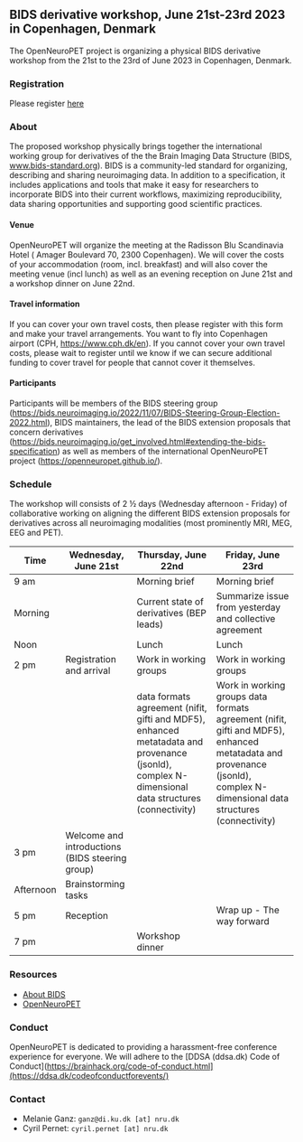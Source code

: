 ## BIDS derivative workshop, June 21st-23rd 2023 in Copenhagen, Denmark 

The OpenNeuroPET project is organizing a physical BIDS derivative workshop from the 21st to the 23rd of June 2023 in Copenhagen, Denmark.

### Registration
Please register [here](https://forms.gle/ZtGaf88RLbiUtQ6n7)

### About

The proposed workshop physically brings together the international working group for derivatives of the the Brain Imaging Data Structure (BIDS, www.bids-standard.org). BIDS is a community-led standard for organizing, describing and sharing neuroimaging data. In addition to a specification, it includes applications and tools that make it easy for researchers to incorporate BIDS into their current workflows, maximizing reproducibility, data sharing opportunities and supporting good scientific practices. 

#### Venue
OpenNeuroPET will organize the meeting at the Radisson Blu Scandinavia Hotel ( Amager Boulevard 70, 2300 Copenhagen). We will cover the costs of your accommodation (room, incl. breakfast) and will also cover the meeting venue (incl lunch) as well as an evening reception on June 21st and a workshop dinner on June 22nd.

#### Travel information
If you can cover your own travel costs, then please register with this form and make your travel arrangements. You want to fly into Copenhagen airport (CPH, https://www.cph.dk/en).
If you cannot cover your own travel costs, please wait to register until we know if we can secure additional funding to cover travel for people that cannot cover it themselves.

#### Participants

Participants will be members of the BIDS steering group (https://bids.neuroimaging.io/2022/11/07/BIDS-Steering-Group-Election-2022.html), BIDS maintainers, the lead of the BIDS extension proposals that concern derivatives (https://bids.neuroimaging.io/get_involved.html#extending-the-bids-specification) as well as members of the international OpenNeuroPET project (https://openneuropet.github.io/).

### Schedule

The workshop will consists of 2 ½ days (Wednesday afternoon - Friday) of collaborative working on aligning the different BIDS extension proposals for derivatives across all neuroimaging modalities (most prominently MRI, MEG, EEG and PET).

| Time | Wednesday, June 21st | Thursday, June 22nd | Friday, June 23rd |
|---|---|---|---|
| 9 am |  | Morning brief | Morning brief |
| Morning |  | Current state of derivatives (BEP leads)| Summarize issue from yesterday and collective agreement |
| Noon |  | Lunch | Lunch |
| 2 pm | Registration and arrival| Work in working groups |  Work in working groups |
|  |   | data formats agreement (nifit, gifti and MDF5), enhanced metatadata and provenance (jsonld), complex N-dimensional data structures (connectivity) | Work in working groups data formats agreement (nifit, gifti and MDF5), enhanced metatadata and provenance (jsonld), complex N-dimensional data structures (connectivity)| 
| 3 pm | Welcome and introductions (BIDS steering group) |  |  |
| Afternoon | Brainstorming tasks |  |  |
| 5 pm | Reception |  | Wrap up - The way forward| 
| 7 pm |  | Workshop dinner |  |


### Resources

- [About BIDS](https://bids.neuroimaging.io/)
- [OpenNeuroPET](https://openneuropet.github.io/)

### Conduct

OpenNeuroPET is dedicated to providing a harassment-free conference experience for everyone. We will adhere to the [DDSA (ddsa.dk) Code of Conduct](https://brainhack.org/code-of-conduct.html](https://ddsa.dk/codeofconductforevents/) 

### Contact

- Melanie Ganz: `ganz@di.ku.dk [at] nru.dk`  
- Cyril Pernet: `cyril.pernet [at] nru.dk` 
